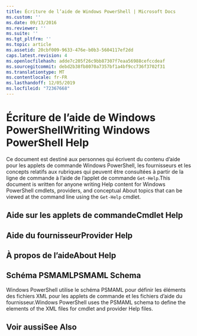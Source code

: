 ```yaml
---
title: Écriture de l’aide de Windows PowerShell | Microsoft Docs
ms.custom: ''
ms.date: 09/13/2016
ms.reviewer: ''
ms.suite: ''
ms.tgt_pltfrm: ''
ms.topic: article
ms.assetid: 20cbf009-9633-476e-b0b3-5604117ef2dd
caps.latest.revision: 4
ms.openlocfilehash: adde7c205f26c9bb87307f7eaa56988cefccdeaf
ms.sourcegitcommit: debd2b38fb8070a7357bf1a4bf9cc736f3702f31
ms.translationtype: MT
ms.contentlocale: fr-FR
ms.lasthandoff: 12/05/2019
ms.locfileid: "72367668"
---
```

# <a name="writing-windows-powershell-help"></a><span data-ttu-id="b5053-102">Écriture de l’aide de Windows PowerShell</span><span class="sxs-lookup"><span data-stu-id="b5053-102">Writing Windows PowerShell Help</span></span>

<span data-ttu-id="b5053-103">Ce document est destiné aux personnes qui écrivent du contenu d’aide pour les applets de commande Windows PowerShell, les fournisseurs et les concepts relatifs aux rubriques qui peuvent être consultées à partir de la ligne de commande à l’aide de l’applet de commande `Get-Help`.</span><span class="sxs-lookup"><span data-stu-id="b5053-103">This document is written for anyone writing Help content for Windows PowerShell cmdlets, providers, and conceptual About topics that can be viewed at the command line using the `Get-Help` cmdlet.</span></span>

## <a name="cmdlet-help"></a><span data-ttu-id="b5053-104">Aide sur les applets de commande</span><span class="sxs-lookup"><span data-stu-id="b5053-104">Cmdlet Help</span></span>

## <a name="provider-help"></a><span data-ttu-id="b5053-105">Aide du fournisseur</span><span class="sxs-lookup"><span data-stu-id="b5053-105">Provider Help</span></span>

## <a name="about-help"></a><span data-ttu-id="b5053-106">À propos de l’aide</span><span class="sxs-lookup"><span data-stu-id="b5053-106">About Help</span></span>

## <a name="psmaml-schema"></a><span data-ttu-id="b5053-107">Schéma PSMAML</span><span class="sxs-lookup"><span data-stu-id="b5053-107">PSMAML Schema</span></span>

 <span data-ttu-id="b5053-108">Windows PowerShell utilise le schéma PSMAML pour définir les éléments des fichiers XML pour les applets de commande et les fichiers d’aide du fournisseur.</span><span class="sxs-lookup"><span data-stu-id="b5053-108">Windows PowerShell uses the PSMAML schema to define the elements of the XML files for cmdlet and provider Help files.</span></span>

## <a name="see-also"></a><span data-ttu-id="b5053-109">Voir aussi</span><span class="sxs-lookup"><span data-stu-id="b5053-109">See Also</span></span>
